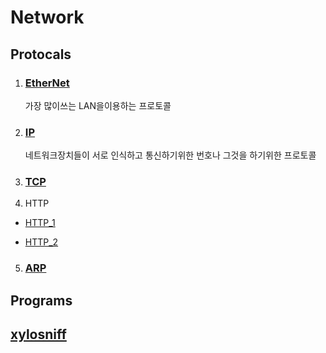 # Network 

## Protocals

1. ### [EtherNet](./protocols/Ethernet.md)

    가장 많이쓰는 LAN을이용하는 프로토콜

2. ### [IP](./protocols/Ip.md)

    네트워크장치들이 서로 인식하고 통신하기위한 번호나 그것을 하기위한 프로토콜

3. ### [TCP](./protocols/tcp.md)

4. HTTP

- [HTTP_1](./protocols/http1.md)

- [HTTP_2](./protocols/http2.md)

5. ### [ARP](./protocols/arp.md)

## Programs

## [xylosniff](./program/snifftool/xylosniff.md)

